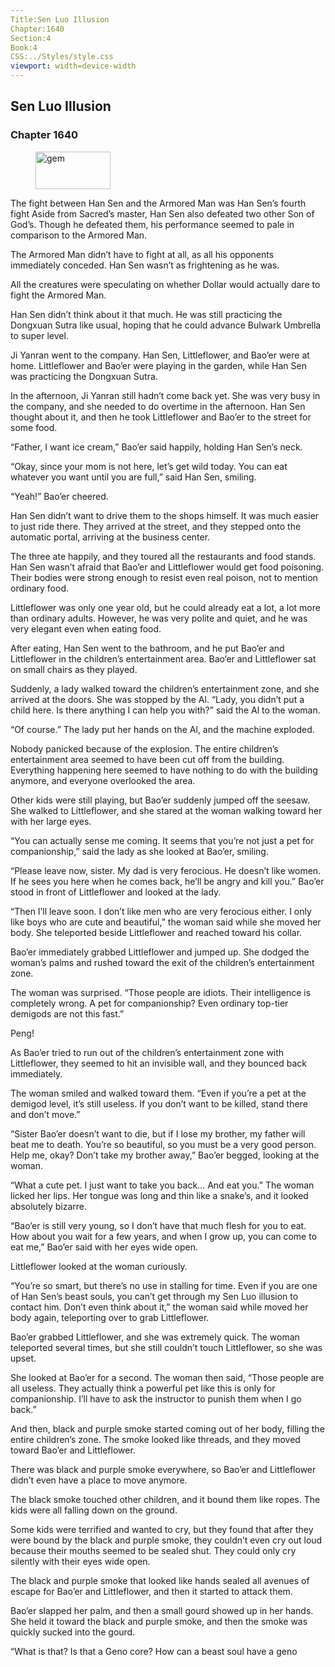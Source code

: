 ```yaml
---
Title:Sen Luo Illusion 
Chapter:1640 
Section:4 
Book:4 
CSS:../Styles/style.css 
viewport: width=device-width
---
```

  
## Sen Luo Illusion
### Chapter 1640
  
<figure>
	<img src="../Images/gem.gif" alt="gem" id="gem" width="120" height="60" />
</figure>
  

  
The fight between Han Sen and the Armored Man was Han Sen’s fourth fight Aside from Sacred’s master, Han Sen also defeated two other Son of God’s. Though he defeated them, his performance seemed to pale in comparison to the Armored Man.

The Armored Man didn’t have to fight at all, as all his opponents immediately conceded. Han Sen wasn’t as frightening as he was.

All the creatures were speculating on whether Dollar would actually dare to fight the Armored Man.

Han Sen didn’t think about it that much. He was still practicing the Dongxuan Sutra like usual, hoping that he could advance Bulwark Umbrella to super level.

Ji Yanran went to the company. Han Sen, Littleflower, and Bao’er were at home. Littleflower and Bao’er were playing in the garden, while Han Sen was practicing the Dongxuan Sutra.

In the afternoon, Ji Yanran still hadn’t come back yet. She was very busy in the company, and she needed to do overtime in the afternoon. Han Sen thought about it, and then he took Littleflower and Bao’er to the street for some food.

“Father, I want ice cream,” Bao’er said happily, holding Han Sen’s neck.

“Okay, since your mom is not here, let’s get wild today. You can eat whatever you want until you are full,” said Han Sen, smiling.

“Yeah!” Bao’er cheered.

Han Sen didn’t want to drive them to the shops himself. It was much easier to just ride there. They arrived at the street, and they stepped onto the automatic portal, arriving at the business center.

The three ate happily, and they toured all the restaurants and food stands. Han Sen wasn’t afraid that Bao’er and Littleflower would get food poisoning. Their bodies were strong enough to resist even real poison, not to mention ordinary food.

Littleflower was only one year old, but he could already eat a lot, a lot more than ordinary adults. However, he was very polite and quiet, and he was very elegant even when eating food.

After eating, Han Sen went to the bathroom, and he put Bao’er and Littleflower in the children’s entertainment area. Bao’er and Littleflower sat on small chairs as they played.

Suddenly, a lady walked toward the children’s entertainment zone, and she arrived at the doors. She was stopped by the Al. “Lady, you didn’t put a child here. Is there anything I can help you with?” said the Al to the woman.

“Of course.” The lady put her hands on the Al, and the machine exploded.

Nobody panicked because of the explosion. The entire children’s entertainment area seemed to have been cut off from the building. Everything happening here seemed to have nothing to do with the building anymore, and everyone overlooked the area.

Other kids were still playing, but Bao’er suddenly jumped off the seesaw. She walked to Littleflower, and she stared at the woman walking toward her with her large eyes.

“You can actually sense me coming. It seems that you’re not just a pet for companionship,” said the lady as she looked at Bao’er, smiling.

“Please leave now, sister. My dad is very ferocious. He doesn’t like women. If he sees you here when he comes back, he’ll be angry and kill you.” Bao’er stood in front of Littleflower and looked at the lady.

“Then I’ll leave soon. I don’t like men who are very ferocious either. I only like boys who are cute and beautiful,” the woman said while she moved her body. She teleported beside Littleflower and reached toward his collar.

Bao’er immediately grabbed Littleflower and jumped up. She dodged the woman’s palms and rushed toward the exit of the children’s entertainment zone.

The woman was surprised. “Those people are idiots. Their intelligence is completely wrong. A pet for companionship? Even ordinary top-tier demigods are not this fast.”

Peng!

As Bao’er tried to run out of the children’s entertainment zone with Littleflower, they seemed to hit an invisible wall, and they bounced back immediately.

The woman smiled and walked toward them. “Even if you’re a pet at the demigod level, it’s still useless. If you don’t want to be killed, stand there and don’t move.”

“Sister Bao’er doesn’t want to die, but if I lose my brother, my father will beat me to death. You’re so beautiful, so you must be a very good person. Help me, okay? Don’t take my brother away,” Bao’er begged, looking at the woman.

“What a cute pet. I just want to take you back… And eat you.” The woman licked her lips. Her tongue was long and thin like a snake’s, and it looked absolutely bizarre.

“Bao’er is still very young, so I don’t have that much flesh for you to eat. How about you wait for a few years, and when I grow up, you can come to eat me,” Bao’er said with her eyes wide open.

Littleflower looked at the woman curiously.

“You’re so smart, but there’s no use in stalling for time. Even if you are one of Han Sen’s beast souls, you can’t get through my Sen Luo illusion to contact him. Don’t even think about it,” the woman said while moved her body again, teleporting over to grab Littleflower.

Bao’er grabbed Littleflower, and she was extremely quick. The woman teleported several times, but she still couldn’t touch Littleflower, so she was upset.

She looked at Bao’er for a second. The woman then said, “Those people are all useless. They actually think a powerful pet like this is only for companionship. I’ll have to ask the instructor to punish them when I go back.”

And then, black and purple smoke started coming out of her body, filling the entire children’s zone. The smoke looked like threads, and they moved toward Bao’er and Littleflower.

There was black and purple smoke everywhere, so Bao’er and Littleflower didn’t even have a place to move anymore.

The black smoke touched other children, and it bound them like ropes. The kids were all falling down on the ground.

Some kids were terrified and wanted to cry, but they found that after they were bound by the black and purple smoke, they couldn’t even cry out loud because their mouths seemed to be sealed shut. They could only cry silently with their eyes wide open.

The black and purple smoke that looked like hands sealed all avenues of escape for Bao’er and Littleflower, and then it started to attack them.

Bao’er slapped her palm, and then a small gourd showed up in her hands. She held it toward the black and purple smoke, and then the smoke was quickly sucked into the gourd.

“What is that? Is that a Geno core? How can a beast soul have a geno